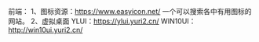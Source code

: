
前端：
1、图标资源：https://www.easyicon.net/
     一个可以搜索各中有用图标的网站。
2、虚拟桌面
     YLUI：https://ylui.yuri2.cn/
     WIN10UI：http://win10ui.yuri2.cn/
